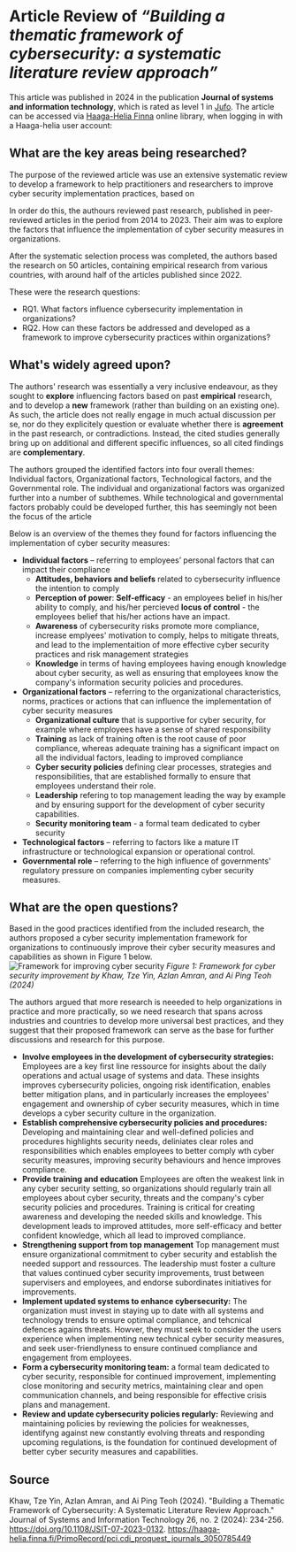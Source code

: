 # Article Review of *“Building a thematic framework of cybersecurity: a systematic literature review approach”*

This article was published in 2024 in the publication **Journal of systems and information technology**, which is rated as level 1 in [Jufo](https://jfp.csc.fi/jufoportal?Jufo_ID=75387). 
The article can be accessed via [Haaga-Helia Finna](https://haaga-helia.finna.fi/PrimoRecord/pci.cdi_proquest_journals_3050785449) online library, when logging in with a Haaga-helia user account: 

## What are the key areas being researched?

The purpose of the reviewed article was use an extensive systematic review to develop a framework to help practitioners and researchers to improve cyber security implementation practices, based on 

In order do this, the authours reviewed past research, published in peer-reviewed articles in the period from 2014 to 2023. Their aim was to explore the factors that influence the implementation of cyber security measures in organizations.

After the systematic selection process was completed, the authors based the research on 50 articles, containing empirical research from various countries, with around half of the articles published since 2022.

These were the research questions:
- RQ1. What factors influence cybersecurity implementation in organizations? 
- RQ2. How can these factors be addressed and developed as a framework to improve cybersecurity practices within organizations?

## What's widely agreed upon? 

The authors' research was essentially a very inclusive endeavour, as they sought to **explore** influencing factors based on past **empirical** research, and to develop a **new** framework (rather than building on an existing one). As such, the article does not really engage in much actual discussion per se, nor do they explicitely question or evaluate whether there is **agreement** in the past research, or contradictions. Instead, the cited studies generally bring up on additional and different specific influences, so all cited findings are **complementary**. 

The authors grouped the identified factors into four overall themes: Individual factors, Organizational factors, Technological factors, and the Governmental role. The individual and organizational factors was organized further into a number of subthemes. While technological and governmental factors probably could be developed further, this has seemingly not been the focus of the article

Below is an overview of the themes they found for factors influencing the implementation of cyber security measures:

- **Individual factors** – referring to employees’ personal factors that can impact their compliance
    - **Attitudes, behaviors and beliefs** related to cybersecurity influence the intention to comply
    - **Perception of power**:  **Self-efficacy** - an employees belief in his/her ability to comply, and his/her percieved **locus of control** - the employees belief that his/her actions have an impact.
    - **Awareness** of cybersecurity risks promote more compliance, increase emplyees' motivation to comply, helps to mitigate threats, and lead to the implementaition of more effective cyber security practices and risk management strategies
    - **Knowledge** in terms of having employees having enough knowledge about cyber security, as well as ensuring that employees know the company's information security policies and procedures.
- **Organizational factors** – referring to the organizational characteristics, norms, practices or actions that can influence the implementation of cyber security measures
    - **Organizational culture** that is supportive for cyber security, for example where employees have a sense of shared responsibility
    - **Training** as lack of training often is the root cause of poor compliance, whereas adequate training has a significant impact on all the individual factors, leading to improved compliance
    - **Cyber security policies** defining clear processes, strategies and responsibilities, that are established formally to ensure that employees understand their role.
    - **Leadership** refering to top management leading the way by example and by ensuring support for the development of cyber security capabilities.
    - **Security monitoring team** - a formal team dedicated to cyber security
- **Technological factors** – referring to factors like a mature IT infrastructure or technological expansion or operational control.
- **Governmental role** – referring to the high influence of governments' regulatory pressure on companies implementing cyber security measures.


## What are the open questions? 
Based in the good practices identified from the included research, the authors proposed a cyber security implementation framework for organizations to continuously improve their cyber security measures and capabilities as shown in Figure 1 below.
![Framework for improving cyber security](https://chenetteegeberg.github.io/cyber-security-course/Framework.png "Framework for improving cyber security" ) 
*Figure 1: Framework for cyber security improvement by Khaw, Tze Yin, Azlan Amran, and Ai Ping Teoh (2024)*

The authors argued that more research is neeeded to help organizations in practice and more practically, so we need research that spans across industries and countries to develop more universal best practices, and they suggest that their proposed framework can serve as the base for further discussions and research for this purpose. 

- **Involve employees in the development of cybersecurity strategies:** Employees are a key first line ressource for insights about the daily operations and actual usage of systems and data. These insights improves cybersecurity policies, ongoing risk identification, enables better mitigation plans, and in particularly increases the employees' engagement and ownership of cyber security measures, which in time develops a cyber security culture in the organization.
- **Establish comprehensive cybersecurity policies and procedures:** Developing and maintaining clear and well-defined policies and procedures highlights security needs, deliniates clear roles and responsibilities which enables employees to better comply wth cyber security measures, improving security behaviours and hence improves compliance.
- **Provide training and education** Employees are often the weakest link in any cyber security setting, so organizations should regularly train all employees about cyber security, threats and the company's cyber security policies and procedures. Training is critical for creating awareness and developing the needed skills and knowledge. This development leads to improved attitudes, more self-efficacy and better confident knowledge, which all lead to improved compliance.
- **Strengthening support from top management** Top management must ensure organizational commitment to cyber security and establish the needed support and ressources. The leadership must foster a culture that values continued cyber security improvements, trust between supervisers and employees, and endorse subordinates initiatives for improvements. 
- **Implement updated systems to enhance cybersecurity:** The organization must invest in staying up to date with all systems and technology trends to ensure optimal compliance, and tehcnical defences agains threats. Howver, they must seek to consider the users experience when implementing new technical cyber security measures, and seek user-friendlyness to ensure continued compliance and engagement from employees.
- **Form a cybersecurity monitoring team:** a formal team dedicated to cyber security, responsible for continued improvement, implementing close monitoring and security metrics, maintaining clear and open communication channels, and being responsible for effective crisis plans and management.
- **Review and update cybersecurity policies regularly:** Reviewing and maintaining policies by reviewing the policies for weaknesses, identifyng against new constantly evolving threats and responding upcoming regulations, is the foundation for continued development of better cyber security measures and capabilities.


## Source
Khaw, Tze Yin, Azlan Amran, and Ai Ping Teoh (2024). "Building a Thematic Framework of Cybersecurity: A Systematic Literature Review Approach." Journal of Systems and Information Technology 26, no. 2 (2024): 234-256. https://doi.org/10.1108/JSIT-07-2023-0132.
https://haaga-helia.finna.fi/PrimoRecord/pci.cdi_proquest_journals_3050785449  
